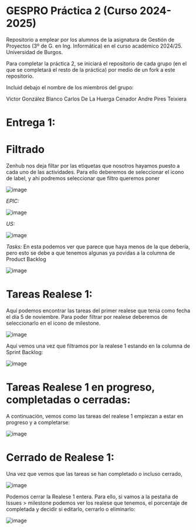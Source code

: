 # GESPRO Práctica 2 (Curso 2024-2025)
Repositorio a emplear por los alumnos de la asignatura de Gestión de Proyectos (3º de G. en Ing. Informática) en el curso académico 2024/25. Universidad de Burgos.

Para completar la práctica 2, se iniciará el repositorio de cada grupo (en el que se completará el resto de la práctica) por medio de un fork a este repositorio.

Incluid debajo el nombre de los miembros del grupo:

Victor González Blanco
Carlos De La Huerga Cenador
Andre Pires Teixiera

# Entrega 1:
# Filtrado
Zenhub nos deja filtar por las etiquetas que nosotros hayamos puesto a cada uno de las actividades. Para ello deberemos de seleccionar el icono de label, y ahi podremos seleccionar que filtro queremos poner

![image](https://github.com/user-attachments/assets/15700139-02bf-4b06-a9e1-3c92a41c2bd8)

_EPIC:_


![image](https://github.com/user-attachments/assets/c2aaf2cf-b0a7-4300-b301-6fd418a4a779)

_US:_


![image](https://github.com/user-attachments/assets/6debe2ed-b5ce-42fa-bdec-b760b08539eb)

_Tasks:_
En esta podemos ver que parece que haya menos de la que debería, pero esto se debe a que tenemos algunas ya povidas a la columna de Product Backlog


![image](https://github.com/user-attachments/assets/d34e980b-c44c-4f89-9814-4bbf7cd54f47)


# Tareas Realese 1:
Aquí podemos encontrar las tareas del primer realese que tenia como fecha el día 5 de noviembre. Para poder filtrar por realese deberemos de seleccionarlo en el icono de milestone.


 ![image](https://github.com/user-attachments/assets/a911fac0-0ee4-419e-ade0-53ee39505cf8)

 Aquí vemos una vez que filtramos por la realese 1 estando en la columna de Sprint Backlog:

 
 ![image](https://github.com/user-attachments/assets/4e488c0d-ab49-43f0-942a-e5554bff4361)

 # Tareas Realese 1 en progreso, completadas o cerradas:
 A continuación, vemos como las tareas del realese 1 empiezan a estar en progreso y a completarse:

 
 ![image](https://github.com/user-attachments/assets/6259f695-e7c9-493a-801f-93936f8270a3)
 
# Cerrado de Realese 1:
Una vez que vemos que las tareas se han completado o incluso cerrado,


![image](https://github.com/user-attachments/assets/1d55f6df-9757-4a1b-be68-75580f81e910)

Podemos cerrar la Realese 1 entera. Para ello, si vamos a la pestaña de Issues > milestone podemos ver los realese que tenemos, el porcentaje de completada y decidir si editarlo, cerrarlo o eliminarlo:


![image](https://github.com/user-attachments/assets/8a53eb8e-2546-4fa2-bcf9-fc187d592ece)




